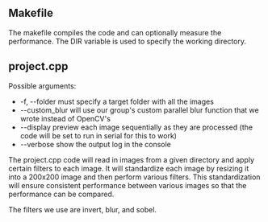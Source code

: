 ## Makefile
The makefile compiles the code and can optionally measure the performance. The DIR variable is used to specify the working directory.

## project.cpp
Possible arguments:
* -f, --folder	must specify a target folder with all the images
* --custom_blur	will use our group's custom parallel blur function that we wrote instead of OpenCV's
* --display		preview each image sequentially as they are processed (the code will be set to run in serial for this to work)
* --verbose		show the output log in the console

The project.cpp code will read in images from a given directory and apply certain filters to each image. It will standardize each image by resizing it into a 200x200 image and then perform various filters. This standardization will ensure consistent performance between various images so that the performance can be compared.

The filters we use are invert, blur, and sobel.